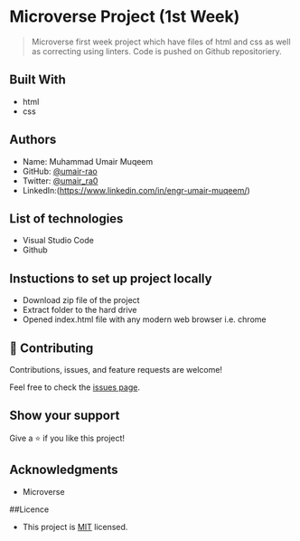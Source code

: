 # Microverse Project (1st Week)

> Microverse first week project which have files of html and css as well as correcting using linters. Code is pushed on Github repositoriery.


## Built With

- html
- css

## Authors

- Name: Muhammad Umair Muqeem
- GitHub: [@umair-rao](https://github.com/umair-rao)
- Twitter: [@umair_ra0](https://twitter.com/umair_ra0)
- LinkedIn:(https://www.linkedin.com/in/engr-umair-muqeem/)



## List of technologies

 - Visual Studio Code
 - Github
 
## Instuctions to set up project locally
 - Download zip file of the project
 - Extract folder to the hard drive
 - Opened index.html file with any modern web browser i.e. chrome

## 🤝 Contributing

Contributions, issues, and feature requests are welcome!

Feel free to check the [issues page](../../issues/).

## Show your support

Give a ⭐️ if you like this project!

## Acknowledgments

- Microverse

##Licence
 - This project is [MIT](./license) licensed.